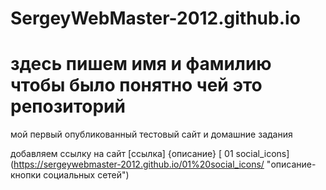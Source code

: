 # SergeyWebMaster-2012.github.io
# здесь пишем имя и фамилию чтобы было понятно чей это репозиторий
мой первый опубликованный тестовый сайт и домашние задания

добавляем ссылку на сайт 
[ссылка] {описание}
[ 01 social_icons] (https://sergeywebmaster-2012.github.io/01%20social_icons/ "описание-кнопки социальных сетей")
